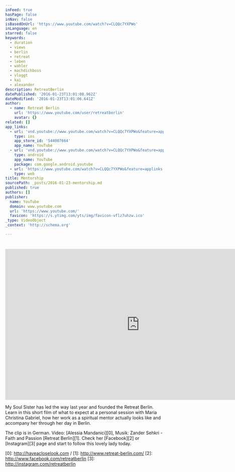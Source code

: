 ```yaml
---
inFeed: true
hasPage: false
inNav: false
isBasedOnUrl: 'https://www.youtube.com/watch?v=CLQQc7YXPWo'
inLanguage: en
starred: false
keywords:
  - duration
  - views
  - berlin
  - retreat
  - leben
  - wahler
  - machdichboss
  - vloggt
  - kai
  - alexander
description: RetreatBerlin
datePublished: '2016-01-23T13:01:08.962Z'
dateModified: '2016-01-23T13:01:06.641Z'
author:
  - name: Retreat Berlin
    url: 'https://www.youtube.com/user/retreatberlin'
    avatar: {}
related: []
app_links:
  - url: 'vnd.youtube://www.youtube.com/watch?v=CLQQc7YXPWo&feature=applinks'
    type: ios
    app_store_id: '544007664'
    app_name: YouTube
  - url: 'vnd.youtube://www.youtube.com/watch?v=CLQQc7YXPWo&feature=applinks'
    type: android
    app_name: YouTube
    package: com.google.android.youtube
  - url: 'https://www.youtube.com/watch?v=CLQQc7YXPWo&feature=applinks'
    type: web
title: Mentorship
sourcePath: _posts/2016-01-23-mentorship.md
published: true
authors: []
publisher:
  name: YouTube
  domain: www.youtube.com
  url: 'https://www.youtube.com/'
  favicon: 'https://s.ytimg.com/yts/img/favicon-vflz7uhzw.ico'
_type: VideoObject
_context: 'http://schema.org'

---
```

# 

<iframe src="https://cdn.embedly.com/widgets/media.html?src=https%3A%2F%2Fwww.youtube.com%2Fembed%2FCLQQc7YXPWo%3Ffeature%3Doembed&amp;url=https%3A%2F%2Fwww.youtube.com%2Fwatch%3Fv%3DCLQQc7YXPWo&amp;image=https%3A%2F%2Fi.ytimg.com%2Fvi%2FCLQQc7YXPWo%2Fhqdefault.jpg&amp;key=b7d04c9b404c499eba89ee7072e1c4f7&amp;type=text%2Fhtml&amp;schema=youtube" width="854" height="480" scrolling="no" frameborder="0" allowfullscreen="allowfullscreen" style=""></iframe>

My Soul Sister has led the way last year and founded the Retreat Berlin. Learn in this short film of what to expect at a personal session with Maria Christina Gabriel, how her work as a spiritual mentor actually looks like and accompany her through her day in Berlin.

The clip is in German. Video: [Alessia Mandanici][0], Musik: Zander Sehkri - Faith and Passion [Retreat Berlin][1]. Check her [Facebook][2] or [Instagram][3] page and start to follow this lovely lady today.

[0]: http://haveacloselook.com /
[1]: http://www.retreat-berlin.com/
[2]: http://www.facebook.com/retreatberlin
[3]: http://instagram.com/retreatberlin